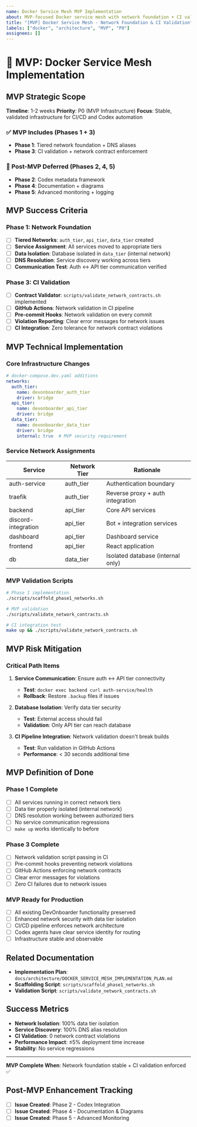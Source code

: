 ```yaml
---
name: Docker Service Mesh MVP Implementation
about: MVP-focused Docker service mesh with network foundation + CI validation
title: "[MVP] Docker Service Mesh - Network Foundation & CI Validation"
labels: ["docker", "architecture", "MVP", "P0"]
assignees: []
---
```


# 🥇 MVP: Docker Service Mesh Implementation

## MVP Strategic Scope

**Timeline**: 1-2 weeks
**Priority**: P0 (MVP Infrastructure)
**Focus**: Stable, validated infrastructure for CI/CD and Codex automation

### ✅ MVP Includes (Phases 1 + 3)

- **Phase 1**: Tiered network foundation + DNS aliases
- **Phase 3**: CI validation + network contract enforcement

### 🚀 Post-MVP Deferred (Phases 2, 4, 5)

- **Phase 2**: Codex metadata framework
- **Phase 4**: Documentation + diagrams
- **Phase 5**: Advanced monitoring + logging

## MVP Success Criteria

### Phase 1: Network Foundation

- [ ] **Tiered Networks**: `auth_tier`, `api_tier`, `data_tier` created
- [ ] **Service Assignment**: All services moved to appropriate tiers
- [ ] **Data Isolation**: Database isolated in `data_tier` (internal network)
- [ ] **DNS Resolution**: Service discovery working across tiers
- [ ] **Communication Test**: Auth ↔ API tier communication verified

### Phase 3: CI Validation

- [ ] **Contract Validator**: `scripts/validate_network_contracts.sh` implemented
- [ ] **GitHub Actions**: Network validation in CI pipeline
- [ ] **Pre-commit Hooks**: Network validation on every commit
- [ ] **Violation Reporting**: Clear error messages for network issues
- [ ] **CI Integration**: Zero tolerance for network contract violations

## MVP Technical Implementation

### Core Infrastructure Changes

```yaml
# docker-compose.dev.yaml additions
networks:
  auth_tier:
    name: devonboarder_auth_tier
    driver: bridge
  api_tier:
    name: devonboarder_api_tier
    driver: bridge
  data_tier:
    name: devonboarder_data_tier
    driver: bridge
    internal: true  # MVP security requirement
```

### Service Network Assignments

| Service | Network Tier | Rationale |
|---------|-------------|-----------|
| auth-service | auth_tier | Authentication boundary |
| traefik | auth_tier | Reverse proxy + auth integration |
| backend | api_tier | Core API services |
| discord-integration | api_tier | Bot + integration services |
| dashboard | api_tier | Dashboard service |
| frontend | api_tier | React application |
| db | data_tier | Isolated database (internal only) |

### MVP Validation Scripts

```bash
# Phase 1 implementation
./scripts/scaffold_phase1_networks.sh

# MVP validation
./scripts/validate_network_contracts.sh

# CI integration test
make up && ./scripts/validate_network_contracts.sh
```

## MVP Risk Mitigation

### Critical Path Items

1. **Service Communication**: Ensure auth ↔ API tier connectivity
   - **Test**: `docker exec backend curl auth-service/health`
   - **Rollback**: Restore `.backup` files if issues

2. **Database Isolation**: Verify data tier security
   - **Test**: External access should fail
   - **Validation**: Only API tier can reach database

3. **CI Pipeline Integration**: Network validation doesn't break builds
   - **Test**: Run validation in GitHub Actions
   - **Performance**: < 30 seconds additional time

## MVP Definition of Done

### Phase 1 Complete

- [ ] All services running in correct network tiers
- [ ] Data tier properly isolated (internal network)
- [ ] DNS resolution working between authorized tiers
- [ ] No service communication regressions
- [ ] `make up` works identically to before

### Phase 3 Complete

- [ ] Network validation script passing in CI
- [ ] Pre-commit hooks preventing network violations
- [ ] GitHub Actions enforcing network contracts
- [ ] Clear error messages for violations
- [ ] Zero CI failures due to network issues

### MVP Ready for Production

- [ ] All existing DevOnboarder functionality preserved
- [ ] Enhanced network security with data tier isolation
- [ ] CI/CD pipeline enforces network architecture
- [ ] Codex agents have clear service identity for routing
- [ ] Infrastructure stable and observable

## Related Documentation

- **Implementation Plan**: `docs/architecture/DOCKER_SERVICE_MESH_IMPLEMENTATION_PLAN.md`
- **Scaffolding Script**: `scripts/scaffold_phase1_networks.sh`
- **Validation Script**: `scripts/validate_network_contracts.sh`

## Success Metrics

- **Network Isolation**: 100% data tier isolation
- **Service Discovery**: 100% DNS alias resolution
- **CI Validation**: 0 network contract violations
- **Performance Impact**: ≤5% deployment time increase
- **Stability**: No service regressions

---

**MVP Complete When**: Network foundation stable + CI validation enforced ✅

## Post-MVP Enhancement Tracking

- [ ] **Issue Created**: Phase 2 - Codex Integration
- [ ] **Issue Created**: Phase 4 - Documentation & Diagrams
- [ ] **Issue Created**: Phase 5 - Advanced Monitoring
